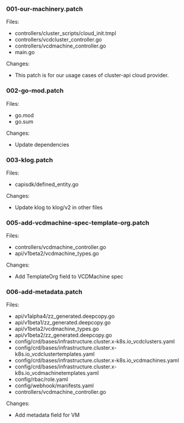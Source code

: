 ### 001-our-machinery.patch

Files:

- controllers/cluster_scripts/cloud_init.tmpl
- controllers/vcdcluster_controller.go
- controllers/vcdmachine_controller.go
- main.go

Changes:

- This patch is for our usage cases of cluster-api cloud provider.

### 002-go-mod.patch

Files:

- go.mod
- go.sum

Changes:

- Update dependencies

### 003-klog.patch

Files:

- capisdk/defined_entity.go

Changes:

- Update klog to klog/v2 in other files

### 005-add-vcdmachine-spec-template-org.patch

Files:

- controllers/vcdmachine_controller.go
- api/v1beta2/vcdmachine_types.go

Changes:

- Add TemplateOrg field to VCDMachine spec

### 006-add-metadata.patch

Files:

- api/v1alpha4/zz_generated.deepcopy.go
- api/v1beta1/zz_generated.deepcopy.go
- api/v1beta2/vcdmachine_types.go
- api/v1beta2/zz_generated.deepcopy.go
- config/crd/bases/infrastructure.cluster.x-k8s.io_vcdclusters.yaml
- config/crd/bases/infrastructure.cluster.x-k8s.io_vcdclustertemplates.yaml
- config/crd/bases/infrastructure.cluster.x-k8s.io_vcdmachines.yaml
- config/crd/bases/infrastructure.cluster.x-k8s.io_vcdmachinetemplates.yaml
- config/rbac/role.yaml
- config/webhook/manifests.yaml
- controllers/vcdmachine_controller.go

Changes:

- Add metadata field for VM
